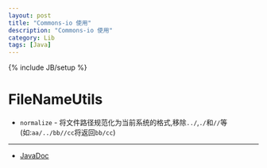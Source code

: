 ```yaml
---
layout: post
title: "Commons-io 使用"
description: "Commons-io 使用"
category: Lib
tags: [Java]
---
```

{% include JB/setup %}

# FileNameUtils

* `normalize` - 将文件路径规范化为当前系统的格式,移除`../`,`./`和`//`等(如:`aa/../bb//cc`将返回`bb/cc`)

***

* [JavaDoc](http://tool.oschina.net/apidocs/apidoc?api=commons-io)
